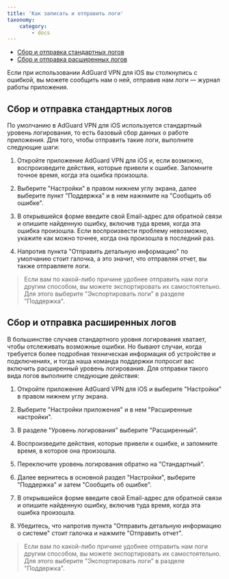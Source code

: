 ```yaml
---
title: 'Как записать и отправить логи'
taxonomy:
    category:
        - docs
---
```


* [Сбор и отправка стандартных логов](#default)
* [Сбор и отправка расширенных логов](#extended)

Если при использовании AdGuard VPN для iOS вы столкнулись с ошибкой, вы можете сообщить нам о ней, отправив нам логи — журнал работы приложения.

<a name="default"></a>

## Сбор и отправка стандартных логов

По умолчанию в AdGuard VPN для iOS используется стандартный уровень логирования, то есть базовый сбор данных о работе приложения. Для того, чтобы отправить такие логи, выполните следующие шаги:

1. Откройте приложение AdGuard VPN для iOS и, если возможно, воспроизведите действия, которые привели к ошибке. Запомните точное время, когда эта ошибка произошла.

2. Выберите "Настройки" в правом нижнем углу экрана, далее выберите пункт "Поддержка" и в нем нажнмите на "Сообщить об ошибке".

3. В открывшейся форме введите свой Email-адрес для обратной связи и опишите найденную ошибку, включив туда время, когда эта ошибка произошла. Если воспроизвести проблему невозможно, укажите как можно точнее, когда она произошла в последний раз.

4. Напротив пункта "Отправить детальную информацию" по умолчанию стоит галочка, а это значит, что отправляя отчет, вы также отправляете логи.

>Если вам по какой-либо причине удобнее отправить нам логи другим способом, вы можете экспортировать их самостоятельно. Для этого выберите "Экспортировать логи" в разделе "Поддержка".

<a name="extended"></a>

## Сбор и отправка расширенных логов

В большинстве случаев стандартного уровня логирования хватает, чтобы отслеживать возможные ошибки. Но бывают случаи, когда требуется более подробная техническая информация об устройстве и подключениях, и тогда наша команда поддержки попросит вас включить расширенный уровень логирования. Для отправки такого вида логов выполните следующие действия:

1. Откройте приложение AdGuard VPN для iOS и выберите "Настройки" в правом нижнем углу экрана.

2. Выберите "Настройки приложения" и в нем "Расширенные настройки".

3. В разделе "Уровень логирования" выберите "Расширенный".

4. Воспроизведите действия, которые привели к ошибке, и запомните время, в которое она произошла.

5. Переключите уровень логирования обратно на "Стандартный".

6. Далее вернитесь в основной раздел "Настройки", выберите "Поддержка" и затем "Сообщить об ошибке".

7. В открывшейся форме введите свой Email-адрес для обратной связи и опишите найденную ошибку, включив туда время, когда эта ошибка произошла.

8. Убедитесь, что напротив пункта "Отправить детальную информацию о системе" стоит галочка и нажмите "Отправить отчет".

>Если вам по какой-либо причине удобнее отправить нам логи другим способом, вы можете экспортировать их самостоятельно. Для этого выберите "Экспортировать логи" в разделе "Поддержка".